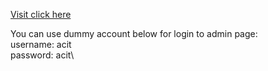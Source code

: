 [Visit click here](https://rasyidrmhd.github.io/DIGITAPP/)

You can use dummy account below for login to admin page:\
username: acit\
password: acit\
